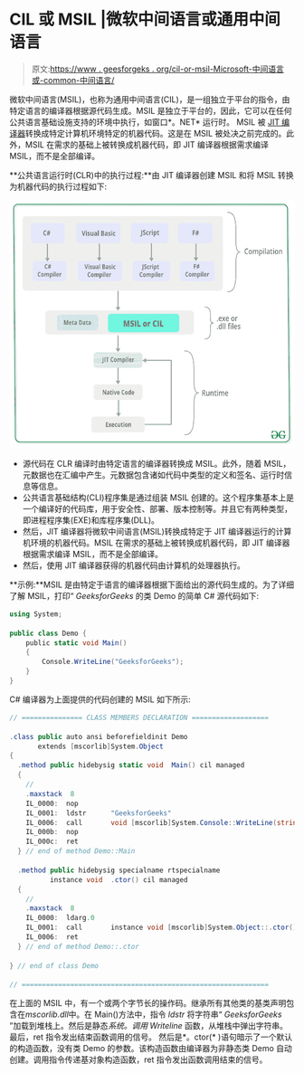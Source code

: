 # CIL 或 MSIL |微软中间语言或通用中间语言

> 原文:[https://www . geesforgeks . org/cil-or-msil-Microsoft-中间语言或-common-中间语言/](https://www.geeksforgeeks.org/cil-or-msil-microsoft-intermediate-language-or-common-intermediate-language/)

微软中间语言(MSIL)，也称为通用中间语言(CIL)，是一组独立于平台的指令，由特定语言的编译器根据源代码生成。MSIL 是独立于平台的，因此，它可以在任何公共语言基础设施支持的环境中执行，如窗口*。NET* 运行时。
MSIL 被 [JIT 编译器](https://www.geeksforgeeks.org/what-is-just-in-time-jit-compiler-in-dot-net/)转换成特定计算机环境特定的机器代码。这是在 MSIL 被处决之前完成的。此外，MSIL 在需求的基础上被转换成机器代码，即 JIT 编译器根据需求编译 MSIL，而不是全部编译。

**公共语言运行时(CLR)中的执行过程:**由 JIT 编译器创建 MSIL 和将 MSIL 转换为机器代码的执行过程如下:

[![MSIL or CIL](img/ea139ea492bf4ccdf2936f24bd73c2ba.png)](https://media.geeksforgeeks.org/wp-content/uploads/20190423170518/MSIL.png)

*   源代码在 CLR 编译时由特定语言的编译器转换成 MSIL。此外，随着 MSIL，元数据也在汇编中产生。元数据包含诸如代码中类型的定义和签名、运行时信息等信息。
*   公共语言基础结构(CLI)程序集是通过组装 MSIL 创建的。这个程序集基本上是一个编译好的代码库，用于安全性、部署、版本控制等。并且它有两种类型，即进程程序集(EXE)和库程序集(DLL)。
*   然后，JIT 编译器将微软中间语言(MSIL)转换成特定于 JIT 编译器运行的计算机环境的机器代码。MSIL 在需求的基础上被转换成机器代码，即 JIT 编译器根据需求编译 MSIL，而不是全部编译。
*   然后，使用 JIT 编译器获得的机器代码由计算机的处理器执行。

**示例:**MSIL 是由特定于语言的编译器根据下面给出的源代码生成的。为了详细了解 MSIL，打印“ *GeeksforGeeks* 的类 Demo 的简单 C# 源代码如下:

```cs
using System;

public class Demo {
    public static void Main()
    {
        Console.WriteLine("GeeksforGeeks");
    }
}
```

C# 编译器为上面提供的代码创建的 MSIL 如下所示:

```cs
// =============== CLASS MEMBERS DECLARATION ===================

.class public auto ansi beforefieldinit Demo
       extends [mscorlib]System.Object
{
  .method public hidebysig static void  Main() cil managed
  {
    // 
    .maxstack  8
    IL_0000:  nop
    IL_0001:  ldstr      "GeeksforGeeks"
    IL_0006:  call       void [mscorlib]System.Console::WriteLine(string)
    IL_000b:  nop
    IL_000c:  ret
  } // end of method Demo::Main

  .method public hidebysig specialname rtspecialname 
          instance void  .ctor() cil managed
  {
    // 
    .maxstack  8
    IL_0000:  ldarg.0
    IL_0001:  call       instance void [mscorlib]System.Object::.ctor()
    IL_0006:  ret
  } // end of method Demo::.ctor

} // end of class Demo

// =============================================================

```

在上面的 MSIL 中，有一个或两个字节长的操作码。继承所有其他类的基类声明包含在*mscorlib.dll*中。在 Main()方法中，指令 *ldstr* 将字符串“ *GeeksforGeeks* ”加载到堆栈上。然后是静态*系统。调用 Writeline* 函数，从堆栈中弹出字符串。最后，ret 指令发出结束函数调用的信号。
然后是*。ctor(* )语句暗示了一个默认的构造函数，没有类 Demo 的参数。该构造函数由编译器为非静态类 Demo 自动创建。调用指令传递基对象构造函数，ret 指令发出函数调用结束的信号。